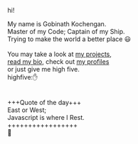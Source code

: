 hi!<br>

My name is Gobinath Kochengan.<br>
Master of my Code; Captain of my Ship.<br>
Trying to make the world a better place 😃<br>
<br>
You may take a look at <a href="https://gobinathco.com/projects/" target="_blank">my projects</a>,<br> 
<a href="https://gobinath.co/bio/" target="_blank">read my bio</a>, check out <a href="https://gobinath.co/profiles/" target="_blank">my profiles</a> <br>
or just give me high five. <br>
highfive:✋
<br> <br>
<br>
+++Quote of the day+++ <br>
East or West; <br>
Javascript is where I Rest. <br>
+++++++++++++++++
<br>
🦋
</body>
